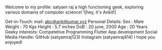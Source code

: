 Welcome to my profile:
satyam raj
a high functioning geek, exploring various domains of computer science! ![hey, it's Ankit!]

Get-in-Touch:
mail: abc@ankitkumar.xyz
Personal Details:
Sex : Male
Weight : 70 Kgs
Height : 5.7 inches
DoB : 20 june, 2000
Age : 20 Years
Geeky Interests:
Competetive Programming
Flutter App development
Social Media Handle:
GitHub (satyamraj123)
Instagram (satyamraj414)
I hope you enjoyed!
